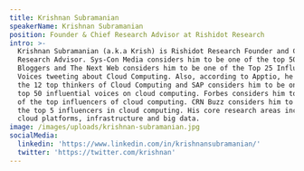 ```yaml
---
title: Krishnan Subramanian
speakerName: Krishnan Subramanian
position: Founder & Chief Research Advisor at Rishidot Research
intro: >-
  Krishnan Subramanian (a.k.a Krish) is Rishidot Research Founder and Chief
  Research Advisor. Sys-Con Media considers him to be one of the top 50 Cloud
  Bloggers and The Next Web considers him to be one of the Top 25 Influential
  Voices tweeting about Cloud Computing. Also, according to Apptio, he is one of
  the 12 top thinkers of Cloud Computing and SAP considers him to be one of the
  top 50 influential voices on cloud computing. Forbes considers him to be one
  of the top influencers of cloud computing. CRN Buzz considers him to be one of
  the top 5 influencers in cloud computing. His core research areas include
  cloud platforms, infrastructure and big data.
image: /images/uploads/krishnan-subramanian.jpg
socialMedia:
  linkedin: 'https://www.linkedin.com/in/krishnansubramanian/'
  twitter: 'https://twitter.com/krishnan'
---
```


